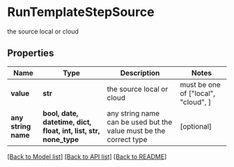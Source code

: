 # RunTemplateStepSource

the source local or cloud

## Properties
Name | Type | Description | Notes
------------ | ------------- | ------------- | -------------
**value** | **str** | the source local or cloud |  must be one of ["local", "cloud", ]
**any string name** | **bool, date, datetime, dict, float, int, list, str, none_type** | any string name can be used but the value must be the correct type | [optional]

[[Back to Model list]](../README.md#documentation-for-models) [[Back to API list]](../README.md#documentation-for-api-endpoints) [[Back to README]](../README.md)



